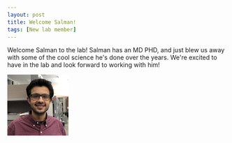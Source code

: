 ```yaml
---
layout: post
title: Welcome Salman!
tags: [New lab member]
---
```


Welcome Salman to the lab! Salman has an MD PHD, and just blew us away with some of the cool science he's done over the years. We're excited to have in the lab and look forward to working with him!

<img alt="Salman Banani" align="left" src="../media/people/SalmanBanani.jpg" width="140" height="140"/>&nbsp;



<br><br>
<br><br>
<br><br>
<br><br>

